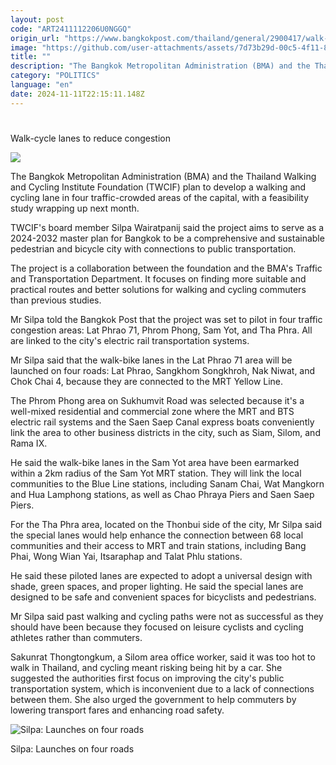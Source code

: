 ```yaml
---
layout: post
code: "ART2411112206U0NGGQ"
origin_url: "https://www.bangkokpost.com/thailand/general/2900417/walk-cycle-lanes-to-reduce-congestion"
image: "https://github.com/user-attachments/assets/7d73b29d-00c5-4f11-8bff-f204b1cf2141"
title: ""
description: "The Bangkok Metropolitan Administration (BMA) and the Thailand Walking and Cycling Institute Foundation (TWCIF) plan to develop a walking and cycling lane in four traffic-crowded areas of the capital, with a feasibility study wrapping up next month."
category: "POLITICS"
language: "en"
date: 2024-11-11T22:15:11.148Z
---
```


# 

Walk-cycle lanes to reduce congestion

![](https://github.com/user-attachments/assets/2aeecc6f-7c82-48d4-b874-39a277a6ed6c)

The Bangkok Metropolitan Administration (BMA) and the Thailand Walking and Cycling Institute Foundation (TWCIF) plan to develop a walking and cycling lane in four traffic-crowded areas of the capital, with a feasibility study wrapping up next month.

TWCIF's board member Silpa Wairatpanij said the project aims to serve as a 2024-2032 master plan for Bangkok to be a comprehensive and sustainable pedestrian and bicycle city with connections to public transportation.

The project is a collaboration between the foundation and the BMA's Traffic and Transportation Department. It focuses on finding more suitable and practical routes and better solutions for walking and cycling commuters than previous studies.

Mr Silpa told the Bangkok Post that the project was set to pilot in four traffic congestion areas: Lat Phrao 71, Phrom Phong, Sam Yot, and Tha Phra. All are linked to the city's electric rail transportation systems.

Mr Silpa said that the walk-bike lanes in the Lat Phrao 71 area will be launched on four roads: Lat Phrao, Sangkhom Songkhroh, Nak Niwat, and Chok Chai 4, because they are connected to the MRT Yellow Line.

The Phrom Phong area on Sukhumvit Road was selected because it's a well-mixed residential and commercial zone where the MRT and BTS electric rail systems and the Saen Saep Canal express boats conveniently link the area to other business districts in the city, such as Siam, Silom, and Rama IX.

He said the walk-bike lanes in the Sam Yot area have been earmarked within a 2km radius of the Sam Yot MRT station. They will link the local communities to the Blue Line stations, including Sanam Chai, Wat Mangkorn and Hua Lamphong stations, as well as Chao Phraya Piers and Saen Saep Piers.

For the Tha Phra area, located on the Thonbui side of the city, Mr Silpa said the special lanes would help enhance the connection between 68 local communities and their access to MRT and train stations, including Bang Phai, Wong Wian Yai, Itsaraphap and Talat Phlu stations.

He said these piloted lanes are expected to adopt a universal design with shade, green spaces, and proper lighting. He said the special lanes are designed to be safe and convenient spaces for bicyclists and pedestrians.

Mr Silpa said past walking and cycling paths were not as successful as they should have been because they focused on leisure cyclists and cycling athletes rather than commuters.

Sakunrat Thongtongkum, a Silom area office worker, said it was too hot to walk in Thailand, and cycling meant risking being hit by a car. She suggested the authorities first focus on improving the city's public transportation system, which is inconvenient due to a lack of connections between them. She also urged the government to help commuters by lowering transport fares and enhancing road safety.

![Silpa: Launches on four roads](https://github.com/user-attachments/assets/f1e5a55f-4712-4402-b0ce-5f3a70080dba)

Silpa: Launches on four roads